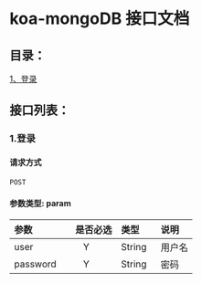 # koa-mongoDB 接口文档

## 目录：

[1、登录](#1登录)<br/>

## 接口列表：

### 1.登录

#### 请求方式
```
POST
```

#### 参数类型: param

|参数|是否必选|类型|说明|
|:-----|:-------:|:-----|:-----|
|user      |Y       |String   |用户名 |
|password      |Y       |String   |密码 |
